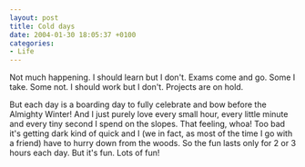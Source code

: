 ```yaml
---
layout: post
title: Cold days
date: 2004-01-30 18:05:37 +0100
categories:
- Life
---
```

Not much happening. I should learn but I don't. Exams come and go. Some I take. Some not. I should work but I don't. Projects are on hold.

But each day is a boarding day to fully celebrate and bow before the Almighty Winter! And I just purely love every small hour, every little minute and every tiny second I spend on the slopes. That feeling, whoa! Too bad it's getting dark kind of quick and I (we in fact, as most of the time I go with a friend) have to hurry down from the woods. So the fun lasts only for 2 or 3 hours each day. But it's fun. Lots of fun!
